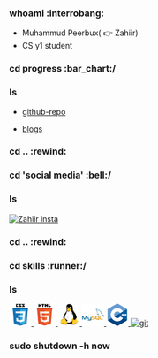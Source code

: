 <h3>whoami :interrobang:</h3>

- Muhammud Peerbux( :point_right: Zahiir)
- CS y1 student

<h3>cd progress :bar_chart:/</h3>
<h3>ls</h3>

- [github-repo](https://github.com/Peerbux-Muhammud-Zahiir?tab=repositories)

- [blogs](https://www.blogger.com/profile/17690102153672011029)

<h3>cd .. :rewind:</h3>
<h3>cd 'social media' :bell:/</h3>
<h3>ls</h3>
<p align="left">
<a href="https://www.instagram.com/m3455m4m3/" target="_blank"><img align="center" src="https://raw.githubusercontent.com/rahuldkjain/github-profile-readme-generator/master/src/images/icons/Social/instagram.svg" alt="Zahiir insta" height="40"/></a>
</p>

<h3>cd .. :rewind:</h3>
<h3>cd skills :runner:/</h3>
<h3>ls</h3>
<p align="left"> 
 
 <a href="https://www.w3schools.com/css/" target="_blank" rel="noreferrer"> <img src="https://raw.githubusercontent.com/devicons/devicon/master/icons/css3/css3-original-wordmark.svg" alt="css3" width="40" height="40"/> </a>   <a href="https://www.w3.org/html/" target="_blank" rel="noreferrer"> <img src="https://raw.githubusercontent.com/devicons/devicon/master/icons/html5/html5-original-wordmark.svg" alt="html5" width="40" height="40"/> </a><a href="https://www.linux.org/" target="_blank" rel="noreferrer"> <img src="https://raw.githubusercontent.com/devicons/devicon/master/icons/linux/linux-original.svg" alt="linux" width="40" height="40"/> </a>   <a href="https://www.mysql.com/" target="_blank" rel="noreferrer"> <img src="https://raw.githubusercontent.com/devicons/devicon/master/icons/mysql/mysql-original-wordmark.svg" alt="mysql" width="40" height="40"/> </a>   <a href="https://www.w3schools.com/cpp/" target="_blank" rel="noreferrer"> <img src="https://raw.githubusercontent.com/devicons/devicon/master/icons/cplusplus/cplusplus-original.svg" alt="cplusplus" width="40" height="40"/> </a>    <a href="https://git-scm.com/" target="_blank" rel="noreferrer"> <img src="https://www.vectorlogo.zone/logos/git-scm/git-scm-icon.svg" alt="git" width="40" height="40"/> </a>
 



  </p>

  <h3>sudo shutdown -h now</h3>
  
